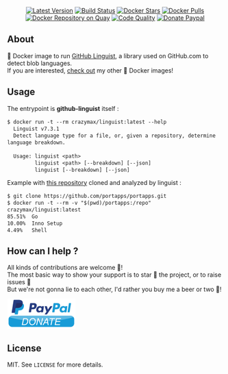 <p align="center">
  <a href="https://hub.docker.com/r/crazymax/linguist/"><img src="https://img.shields.io/badge/dynamic/json.svg?label=version&query=$.results[1].name&url=https://hub.docker.com/v2/repositories/crazymax/linguist/tags&style=flat-square" alt="Latest Version"></a>
  <a href="https://travis-ci.com/crazy-max/docker-linguist"><img src="https://img.shields.io/travis/com/crazy-max/docker-linguist/master.svg?style=flat-square" alt="Build Status"></a>
  <a href="https://hub.docker.com/r/crazymax/linguist/"><img src="https://img.shields.io/docker/stars/crazymax/linguist.svg?style=flat-square" alt="Docker Stars"></a>
  <a href="https://hub.docker.com/r/crazymax/linguist/"><img src="https://img.shields.io/docker/pulls/crazymax/linguist.svg?style=flat-square" alt="Docker Pulls"></a>
  <a href="https://quay.io/repository/crazymax/linguist"><img src="https://quay.io/repository/crazymax/linguist/status?style=flat-square" alt="Docker Repository on Quay"></a>
  <a href="https://www.codacy.com/app/crazy-max/docker-linguist"><img src="https://img.shields.io/codacy/grade/922cb1922a4e408bbf20235d44865c74.svg?style=flat-square" alt="Code Quality"></a>
  <a href="https://www.paypal.com/cgi-bin/webscr?cmd=_s-xclick&hosted_button_id=9YLPS8L42EYL2"><img src="https://img.shields.io/badge/donate-paypal-7057ff.svg?style=flat-square" alt="Donate Paypal"></a>
</p>

## About

🐳 Docker image to run [GitHub Linguist](https://github.com/github/linguist), a library used on GitHub.com to detect blob languages.<br />
If you are interested, [check out](https://hub.docker.com/r/crazymax/) my other 🐳 Docker images!

## Usage

The entrypoint is **github-linguist** itself :

```
$ docker run -t --rm crazymax/linguist:latest --help
  Linguist v7.3.1
  Detect language type for a file, or, given a repository, determine language breakdown.

  Usage: linguist <path>
         linguist <path> [--breakdown] [--json]
         linguist [--breakdown] [--json]
```

Example with [this repository](https://github.com/portapps/portapps) cloned and analyzed by linguist :

```
$ git clone https://github.com/portapps/portapps.git
$ docker run -t --rm -v "$(pwd)/portapps:/repo" crazymax/linguist:latest
85.51%  Go
10.00%  Inno Setup
4.49%   Shell
```

## How can I help ?

All kinds of contributions are welcome :raised_hands:!<br />
The most basic way to show your support is to star :star2: the project, or to raise issues :speech_balloon:<br />
But we're not gonna lie to each other, I'd rather you buy me a beer or two :beers:!

[![Paypal](.res/paypal.png)](https://www.paypal.com/cgi-bin/webscr?cmd=_s-xclick&hosted_button_id=9YLPS8L42EYL2)

## License

MIT. See `LICENSE` for more details.
